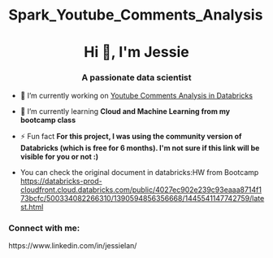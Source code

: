 # Spark_Youtube_Comments_Analysis
<h1 align="center">Hi 👋, I'm Jessie</h1>
<h3 align="center">A passionate data scientist</h3>

- 🔭 I’m currently working on [Youtube Comments Analysis in Databricks](https://databricks-prod-cloudfront.cloud.databricks.com/public/4027ec902e239c93eaaa8714f173bcfc/500334082266310/1390594856356668/1445541147742759/latest.html)

- 🌱 I’m currently learning **Cloud and Machine Learning from my bootcamp class**

- ⚡ Fun fact **For this project, I was using the community version of Databricks (which is free for 6 months). I'm not sure if this link will be visible for you or not :)**

<p align="left">
</p>

- You can check the original document in databricks:HW from Bootcamp 
https://databricks-prod-cloudfront.cloud.databricks.com/public/4027ec902e239c93eaaa8714f173bcfc/500334082266310/1390594856356668/1445541147742759/latest.html

<h3 align="left">Connect with me:</h3>  https://www.linkedin.com/in/jessielan/
